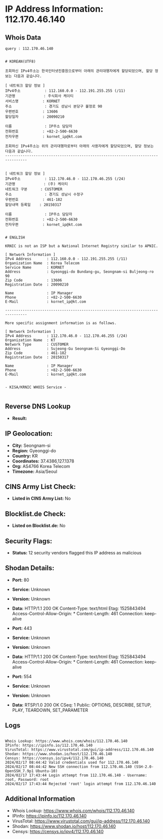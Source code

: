 # IP Address Information: 112.170.46.140

## Whois Data
```
query : 112.170.46.140


# KOREAN(UTF8)

조회하신 IPv4주소는 한국인터넷진흥원으로부터 아래의 관리대행자에게 할당되었으며, 할당 정보는 다음과 같습니다.

[ 네트워크 할당 정보 ]
IPv4주소           : 112.160.0.0 - 112.191.255.255 (/11)
기관명             : 주식회사 케이티
서비스명           : KORNET
주소               : 경기도 성남시 분당구 불정로 90
우편번호           : 13606
할당일자           : 20090210

이름               : IP주소 담당자
전화번호           : +82-2-500-6630
전자우편           : kornet_ip@kt.com

조회하신 IPv4주소는 위의 관리대행자로부터 아래의 사용자에게 할당되었으며, 할당 정보는 다음과 같습니다.
--------------------------------------------------------------------------------


[ 네트워크 할당 정보 ]
IPv4주소           : 112.170.46.0 - 112.170.46.255 (/24)
기관명             : (주) 케이티
네트워크 구분      : CUSTOMER
주소               : 경기도 성남시 수정구
우편번호           : 461-182
할당내역 등록일    : 20150317

이름               : IP주소 담당자
전화번호           : +82-2-500-6630
전자우편           : kornet_ip@kt.com


# ENGLISH

KRNIC is not an ISP but a National Internet Registry similar to APNIC.

[ Network Information ]
IPv4 Address       : 112.160.0.0 - 112.191.255.255 (/11)
Organization Name  : Korea Telecom
Service Name       : KORNET
Address            : Gyeonggi-do Bundang-gu, Seongnam-si Buljeong-ro 90
Zip Code           : 13606
Registration Date  : 20090210

Name               : IP Manager
Phone              : +82-2-500-6630
E-Mail             : kornet_ip@kt.com

--------------------------------------------------------------------------------

More specific assignment information is as follows.

[ Network Information ]
IPv4 Address       : 112.170.46.0 - 112.170.46.255 (/24)
Organization Name  : KT
Network Type       : CUSTOMER
Address            : Sujeong-Gu Seongnam-Si Gyeonggi-Do
Zip Code           : 461-182
Registration Date  : 20150317

Name               : IP Manager
Phone              : +82-2-500-6630
E-Mail             : kornet_ip@kt.com


- KISA/KRNIC WHOIS Service -


```
## Reverse DNS Lookup
- **Result:** 

## IP Geolocation:
- **City:** Seongnam-si
- **Region:** Gyeonggi-do
- **Country:** KR
- **Coordinates:** 37.4386,127.1378
- **Org:** AS4766 Korea Telecom
- **Timezone:** Asia/Seoul

## CINS Army List Check:
- **Listed in CINS Army List:** 
No

## Blocklist.de Check:
- **Listed on Blocklist.de:** 
No

## Security Flags:
- **Status:** 12 security vendors flagged this IP address as malicious

## Shodan Details:
- **Port:** 80
- **Service:** Unknown
- **Version:** Unknown
- **Data:** HTTP/1.1 200 OK
Content-Type: text/html
Etag: 1525843494
Access-Control-Allow-Origin: *
Content-Length: 461
Connection: keep-alive



- **Port:** 443
- **Service:** Unknown
- **Version:** Unknown
- **Data:** HTTP/1.1 200 OK
Content-Type: text/html
Etag: 1525843494
Access-Control-Allow-Origin: *
Content-Length: 461
Connection: keep-alive



- **Port:** 554
- **Service:** Unknown
- **Version:** Unknown
- **Data:** RTSP/1.0 200 OK
CSeq: 1
Public: OPTIONS, DESCRIBE, SETUP, PLAY, TEARDOWN, SET_PARAMETER



## Logs
```

Whois Lookup: https://www.whois.com/whois/112.170.46.140
IPinfo: https://ipinfo.io/112.170.46.140
VirusTotal: https://www.virustotal.com/gui/ip-address/112.170.46.140
Shodan: https://www.shodan.io/host/112.170.46.140
Censys: https://censys.io/ipv4/112.170.46.140
2024/02/17 08:44:42 Valid credentials used for 112.170.46.140
2024/02/17 08:44:42 New SSH connection from 112.170.46.140 (SSH-2.0-OpenSSH_7.9p1 Ubuntu-10)
2024/02/17 17:43:44 Login attempt from 112.170.46.140 - Username: root, Password: root
2024/02/17 17:43:44 Rejected 'root' login attempt from 112.170.46.140

```
## Additional Information
- Whois Lookup: https://www.whois.com/whois/112.170.46.140
- IPinfo: https://ipinfo.io/112.170.46.140
- VirusTotal: https://www.virustotal.com/gui/ip-address/112.170.46.140
- Shodan: https://www.shodan.io/host/112.170.46.140
- Censys: https://censys.io/ipv4/112.170.46.140

